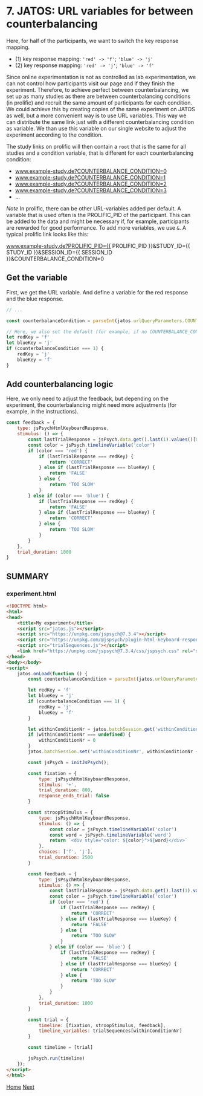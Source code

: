 # 7. JATOS: URL variables for between counterbalancing

Here, for half of the participants, we want to switch the key response mapping.

- (1) key response mapping: `'red' -> 'f'`; `'blue' -> 'j'`
- (2) key response mapping: `'red' -> 'j'`; `'blue' -> 'f'`

Since online experimentation is not as controlled as lab experimentation, we can not control how
participants visit our page and if they finish the experiment. Therefore, to achieve perfect between
counterbalancing, we set up as many studies as there are between counterbalancing conditions (in
prolific) and recruit the same amount of participants for each condition. We could achieve this by
creating copies of the same experiment on JATOS as well, but a more convenient way is to use URL
variables. This way we can distribute the same link just with a different counterbalancing condition
as variable. We than use this variable on our single website to adjust the experiment according to
the condition.

The study links on prolific will then contain a `root` that is the same for all studies and a
condition variable, that is different for each counterbalancing condition:

- www.example-study.de?COUNTERBALANCE_CONDITION=0
- www.example-study.de?COUNTERBALANCE_CONDITION=1
- www.example-study.de?COUNTERBALANCE_CONDITION=2
- www.example-study.de?COUNTERBALANCE_CONDITION=3
- ...

*Note* In prolific, there can be other URL-variables added per default. A variable that is used
often is the PROLIFIC_PID of the participant. This can be added to the data and might be necessary
if, for example, participants are rewarded for good performance. To add more variables, we use `&`.
A typical prolific link looks like this:

www.example-study.de?PROLIFIC_PID={{ PROLIFIC_PID }}&STUDY_ID={{ STUDY_ID }}&SESSION_ID={{
SESSION_ID }}&COUNTERBALANCE_CONDITION=0

## Get the variable

First, we get the URL variable. And define a variable for the red response and the blue response.

```javascript
// ...

const counterbalanceCondition = parseInt(jatos.urlQueryParameters.COUNTERBALANCE_CONDITION) // get the url variable (the part after the urlQueryParamers.* has to match the name chosen int the link. Here, we also parse the parameter as INT since URL variables are typically interpreted as strings.

// Here, we also set the default (for example, if no COUNTERBALANCE_CONDITON is given). This is helpfull for testing since it is tedious to always add a URL variable when testing the experiment
let redKey = 'f'
let blueKey = 'j'
if (counterbalanceCondition === 1) {
    redKey = 'j'
    blueKey = 'f'
}


```

## Add counterbalancing logic

Here, we only need to adjust the feedback, but depending on the experiment, the counterbalancing
might need more adjustments (for example, in the instructions).

```javascript
const feedback = {
    type: jsPsychHtmlKeyboardResponse,
    stimulus: () => {
        const lastTrialResponse = jsPsych.data.get().last(1).values()[0].response
        const color = jsPsych.timelineVariable('color')
        if (color === 'red') {
            if (lastTrialResponse === redKey) {
                return 'CORRECT'
            } else if (lastTrialResponse === blueKey) {
                return 'FALSE'
            } else {
                return 'TOO SLOW'
            }
        } else if (color === 'blue') {
            if (lastTrialResponse === redKey) {
                return 'FALSE'
            } else if (lastTrialResponse === blueKey) {
                return 'CORRECT'
            } else {
                return 'TOO SLOW'
            }
        }
    },
    trial_duration: 1000
}
```

## SUMMARY

### experiment.html

```html
<!DOCTYPE html>
<html>
<head>
    <title>My experiment</title>
    <script src="jatos.js"></script>
    <script src="https://unpkg.com/jspsych@7.3.4"></script>
    <script src="https://unpkg.com/@jspsych/plugin-html-keyboard-response@1.1.3"></script>
    <script src="trialSequences.js"></script>
    <link href="https://unpkg.com/jspsych@7.3.4/css/jspsych.css" rel="stylesheet" type="text/css"/>
</head>
<body></body>
<script>
    jatos.onLoad(function () {
        const counterbalanceCondition = parseInt(jatos.urlQueryParameters.COUNTERBALANCE_CONDITION)

        let redKey = 'f'
        let blueKey = 'j'
        if (counterbalanceCondition === 1) {
            redKey = 'j'
            blueKey = 'f'
        }

        let withinConditionNr = jatos.batchSession.get('withinConditionNr')
        if (withinConditionNr === undefined) {
            withinConditionNr = 0
        }
        jatos.batchSession.set('withinConditionNr', withinConditionNr + 1)

        const jsPsych = initJsPsych();

        const fixation = {
            type: jsPsychHtmlKeyboardResponse,
            stimulus: '+',
            trial_duration: 800,
            response_ends_trial: false
        }

        const stroopStimulus = {
            type: jsPsychHtmlKeyboardResponse,
            stimulus: () => {
                const color = jsPsych.timelineVariable('color')
                const word = jsPsych.timelineVariable('word')
                return `<div style="color: ${color}">${word}</div>`
            },
            choices: ['f', 'j'],
            trial_duration: 2500
        }

        const feedback = {
            type: jsPsychHtmlKeyboardResponse,
            stimulus: () => {
                const lastTrialResponse = jsPsych.data.get().last(1).values()[0].response
                const color = jsPsych.timelineVariable('color')
                if (color === 'red') {
                    if (lastTrialResponse === redKey) {
                        return 'CORRECT'
                    } else if (lastTrialResponse === blueKey) {
                        return 'FALSE'
                    } else {
                        return 'TOO SLOW'
                    }
                } else if (color === 'blue') {
                    if (lastTrialResponse === redKey) {
                        return 'FALSE'
                    } else if (lastTrialResponse === blueKey) {
                        return 'CORRECT'
                    } else {
                        return 'TOO SLOW'
                    }
                }
            },
            trial_duration: 1000
        }

        const trial = {
            timeline: [fixation, stroopStimulus, feedback],
            timeline_variables: trialSequences[withinConditionNr]
        }

        const timeline = [trial]

        jsPsych.run(timeline)
    });
</script>
</html>
```

[Home](index.md) [Next](jatosUploadData.md)
